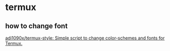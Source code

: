
# termux

## how to change font

[adi1090x/termux-style: Simple script to change color-schemes and fonts for Termux.](https://github.com/adi1090x/termux-style)
